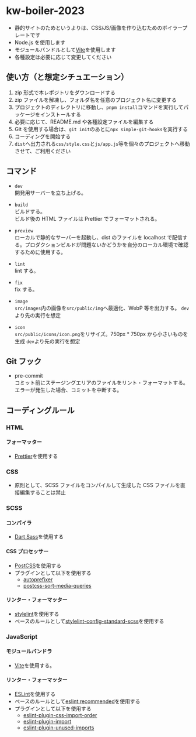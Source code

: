 # kw-boiler-2023

- 静的サイトのためというよりは、CSS/JS/画像を作り込むためのボイラープレートです
- Node.js を使用します
- モジュールバンドルとして[Vite](https://ja.vitejs.dev/)を使用します
- 各種設定は必要に応じて変更してください

## 使い方（と想定シチュエーション）

1. zip 形式で本レポジトリをダウンロードする
2. zip ファイルを解凍し、フォルダ名を任意のプロジェクト名に変更する
3. プロジェクトのディレクトリに移動し、`pnpm install`コマンドを実行してパッケージをインストールする
4. 必要に応じて、README.md や各種設定ファイルを編集する
5. Git を使用する場合は、`git init`のあとに`npx simple-git-hooks`を実行する
6. コーディングを開始する
7. `dist`へ出力される`css/style.css`と`js/app.js`等を個々のプロジェクトへ移動させて、ご利用ください

## コマンド

- `dev`  
  開発用サーバーを立ち上げる。

- `build`  
  ビルドする。  
  ビルド後の HTML ファイルは Prettier でフォーマットされる。

- `preview`  
  ローカルで静的なサーバーを起動し、dist のファイルを localhost で配信する。プロダクションビルドが問題ないかどうかを自分のローカル環境で確認するために使用する。

- `lint`  
  lint する。

- `fix`  
  fix する。

- `image`  
  `src/images`内の画像を`src/public/img`へ最適化、WebP 等を出力する。
  `dev`より先の実行を想定

- `icon`  
  `src/public/icons/icon.png`をリサイズ。750px \* 750px から小さいものを生成
  `dev`より先の実行を想定

## Git フック

- pre-commit  
  コミット前にステージングエリアのファイルをリント・フォーマットする。エラーが発生した場合、コミットを中断する。

## コーディングルール

### HTML

#### フォーマッター

- [Prettier](https://marketplace.visualstudio.com/items?itemName=esbenp.prettier-vscode)を使用する

### CSS

- 原則として、SCSS ファイルをコンパイルして生成した CSS ファイルを直接編集することは禁止

### SCSS

#### コンパイラ

- [Dart Sass](https://github.com/sass/dart-sass)を使用する

#### CSS プロセッサー

- [PostCSS](https://github.com/postcss/postcss)を使用する
- プラグインとして以下を使用する
  - [autoprefixer](https://github.com/postcss/autoprefixer)
  - [postcss-sort-media-queries](https://github.com/solversgroup/postcss-sort-media-queries)

#### リンター・フォーマッター

- [stylelint](https://stylelint.io/)を使用する
- ベースのルールとして[stylelint-config-standard-scss](https://github.com/stylelint-scss/stylelint-config-standard-scss)を使用する

### JavaScript

#### モジュールバンドラ

- [Vite](https://ja.vitejs.dev/)を使用する。

#### リンター・フォーマッター

- [ESLint](https://eslint.org/)を使用する
- ベースのルールとして[eslint:recommended](https://eslint.org/docs/rules/)を使用する
- プラグインとして以下を使用する
  - [eslint-plugin-css-import-order](https://www.npmjs.com/package/eslint-plugin-css-import-order)
  - [eslint-plugin-import](https://github.com/import-js/eslint-plugin-import/blob/main/docs/rules/order.md)
  - [eslint-plugin-unused-imports](https://github.com/sweepline/eslint-plugin-unused-imports)
